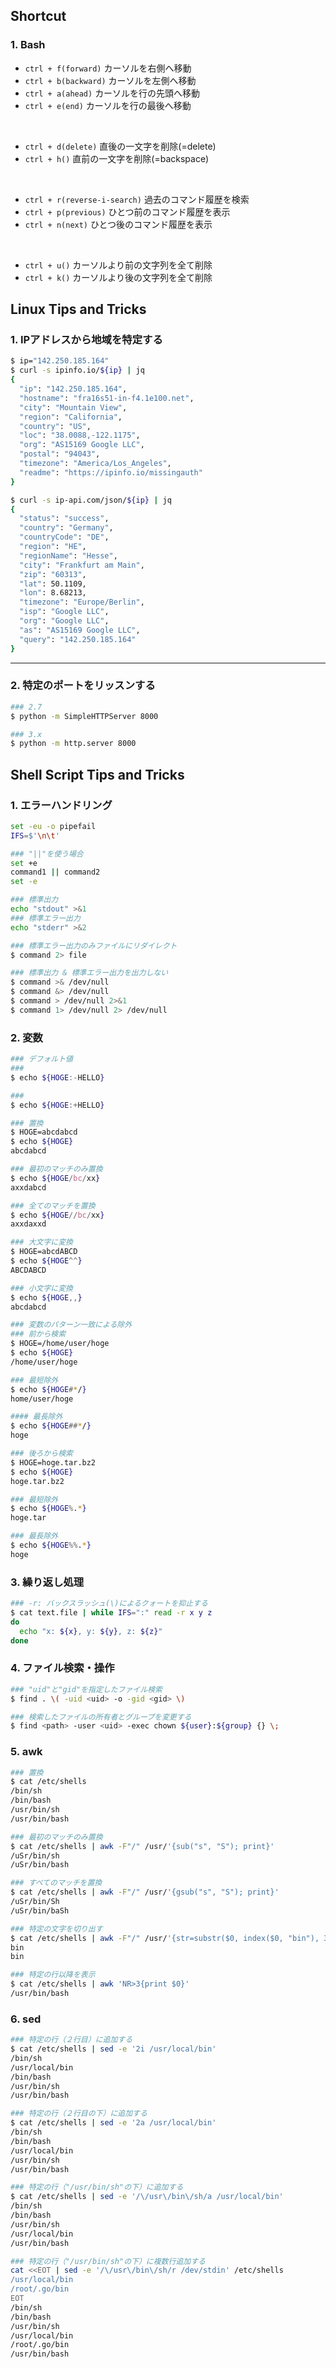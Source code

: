 ## **Shortcut**

### 1. Bash

- `ctrl + f(forward)` カーソルを右側へ移動
- `ctrl + b(backward)` カーソルを左側へ移動
- `ctrl + a(ahead)` カーソルを行の先頭へ移動
- `ctrl + e(end)` カーソルを行の最後へ移動
<br />

- `ctrl + d(delete)` 直後の一文字を削除(=delete)
- `ctrl + h()` 直前の一文字を削除(=backspace)
<br />

- `ctrl + r(reverse-i-search)` 過去のコマンド履歴を検索
- `ctrl + p(previous)` ひとつ前のコマンド履歴を表示
- `ctrl + n(next)` ひとつ後のコマンド履歴を表示
<br />

- `ctrl + u()` カーソルより前の文字列を全て削除
- `ctrl + k()` カーソルより後の文字列を全て削除

## **Linux Tips and Tricks**

### 1. IPアドレスから地域を特定する

```bash
$ ip="142.250.185.164"
$ curl -s ipinfo.io/${ip} | jq
{
  "ip": "142.250.185.164",
  "hostname": "fra16s51-in-f4.1e100.net",
  "city": "Mountain View",
  "region": "California",
  "country": "US",
  "loc": "38.0088,-122.1175",
  "org": "AS15169 Google LLC",
  "postal": "94043",
  "timezone": "America/Los_Angeles",
  "readme": "https://ipinfo.io/missingauth"
}

$ curl -s ip-api.com/json/${ip} | jq
{
  "status": "success",
  "country": "Germany",
  "countryCode": "DE",
  "region": "HE",
  "regionName": "Hesse",
  "city": "Frankfurt am Main",
  "zip": "60313",
  "lat": 50.1109,
  "lon": 8.68213,
  "timezone": "Europe/Berlin",
  "isp": "Google LLC",
  "org": "Google LLC",
  "as": "AS15169 Google LLC",
  "query": "142.250.185.164"
}
```
---
 
### 2. 特定のポートをリッスンする

```bash
### 2.7
$ python -m SimpleHTTPServer 8000

### 3.x
$ python -m http.server 8000
```

## **Shell Script Tips and Tricks**

### 1. エラーハンドリング

```bash
set -eu -o pipefail
IFS=$'\n\t'

### "||"を使う場合
set +e
command1 || command2
set -e
```

```bash
### 標準出力
echo "stdout" >&1
### 標準エラー出力
echo "stderr" >&2

### 標準エラー出力のみファイルにリダイレクト
$ command 2> file

### 標準出力 & 標準エラー出力を出力しない
$ command >& /dev/null
$ command &> /dev/null
$ command > /dev/null 2>&1
$ command 1> /dev/null 2> /dev/null
```

### 2. 変数

```bash
### デフォルト値
###
$ echo ${HOGE:-HELLO}

###
$ echo ${HOGE:+HELLO}

### 置換
$ HOGE=abcdabcd
$ echo ${HOGE}
abcdabcd

### 最初のマッチのみ置換
$ echo ${HOGE/bc/xx}
axxdabcd

### 全てのマッチを置換
$ echo ${HOGE//bc/xx}
axxdaxxd

### 大文字に変換
$ HOGE=abcdABCD
$ echo ${HOGE^^}
ABCDABCD

### 小文字に変換
$ echo ${HOGE,,}
abcdabcd

### 変数のパターン一致による除外
### 前から検索
$ HOGE=/home/user/hoge
$ echo ${HOGE}
/home/user/hoge

### 最短除外
$ echo ${HOGE#*/}
home/user/hoge

#### 最長除外
$ echo ${HOGE##*/}
hoge

### 後ろから検索
$ HOGE=hoge.tar.bz2
$ echo ${HOGE}
hoge.tar.bz2

### 最短除外
$ echo ${HOGE%.*}
hoge.tar

### 最長除外
$ echo ${HOGE%%.*}
hoge
```

### 3. 繰り返し処理

```bash
### -r: バックスラッシュ(\)によるクォートを抑止する
$ cat text.file | while IFS=":" read -r x y z
do
  echo "x: ${x}, y: ${y}, z: ${z}"
done
```

### 4. ファイル検索・操作

```bash
### "uid"と"gid"を指定したファイル検索
$ find . \( -uid <uid> -o -gid <gid> \)

### 検索したファイルの所有者とグループを変更する
$ find <path> -user <uid> -exec chown ${user}:${group} {} \;
```

### 5. awk

```bash
### 置換
$ cat /etc/shells 
/bin/sh
/bin/bash
/usr/bin/sh
/usr/bin/bash

### 最初のマッチのみ置換
$ cat /etc/shells | awk -F"/" /usr/'{sub("s", "S"); print}'
/uSr/bin/sh
/uSr/bin/bash

### すべてのマッチを置換
$ cat /etc/shells | awk -F"/" /usr/'{gsub("s", "S"); print}'
/uSr/bin/Sh
/uSr/bin/baSh

### 特定の文字を切り出す
$ cat /etc/shells | awk -F"/" /usr/'{str=substr($0, index($0, "bin"), 3); print str}'
bin
bin

### 特定の行以降を表示
$ cat /etc/shells | awk 'NR>3{print $0}'
/usr/bin/bash
```

### 6. sed

```bash
### 特定の行（２行目）に追加する
$ cat /etc/shells | sed -e '2i /usr/local/bin'
/bin/sh
/usr/local/bin
/bin/bash
/usr/bin/sh
/usr/bin/bash

### 特定の行（２行目の下）に追加する
$ cat /etc/shells | sed -e '2a /usr/local/bin'
/bin/sh
/bin/bash
/usr/local/bin
/usr/bin/sh
/usr/bin/bash

### 特定の行（"/usr/bin/sh"の下）に追加する
$ cat /etc/shells | sed -e '/\/usr\/bin\/sh/a /usr/local/bin'
/bin/sh
/bin/bash
/usr/bin/sh
/usr/local/bin
/usr/bin/bash

### 特定の行（"/usr/bin/sh"の下）に複数行追加する
cat <<EOT | sed -e '/\/usr\/bin\/sh/r /dev/stdin' /etc/shells
/usr/local/bin
/root/.go/bin
EOT
/bin/sh
/bin/bash
/usr/bin/sh
/usr/local/bin
/root/.go/bin
/usr/bin/bash
```
